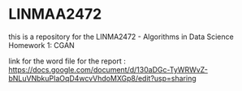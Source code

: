 # LINMAA2472

this is a repository for the  LINMA2472 - Algorithms in Data Science
Homework 1: CGAN

link for the word file for the report : https://docs.google.com/document/d/130aDGc-TyWRWvZ-bNLuVNbkuPIaOqD4wcvVhdoMXGp8/edit?usp=sharing 
